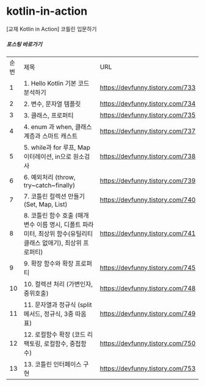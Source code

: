 # kotlin-in-action
[교재 Kotlin in Action] 코틀린 입문하기


##### 포스팅 바로가기
| | | |
|-|-|-|
|순번|제목|URL|
|1|1. Hello Kotlin 기본 코드 분석하기|https://devfunny.tistory.com/733|
|2|2. 변수, 문자열 템플릿|https://devfunny.tistory.com/734|
|3|3. 클래스, 프로퍼티|https://devfunny.tistory.com/735|
|4|4. enum 과 when, 클래스 계층과 스마트 캐스트|https://devfunny.tistory.com/737|
|5|5. while과 for 루프, Map 이터레이션, in으로 원소검사|https://devfunny.tistory.com/738|
|6|6. 예외처리 (throw, try~catch~finally)|https://devfunny.tistory.com/739|
|7|7. 코틀린 컬렉션 만들기 (Set, Map, List)|https://devfunny.tistory.com/740|
|8|8. 코틀린 함수 호출 (매개변수 이름 명시, 디폴트 파라미터, 최상위 함수(유틸리티 클래스 없애기), 최상위 프로퍼티)|https://devfunny.tistory.com/741|
|9|9. 확장 함수와 확장 프로퍼티|https://devfunny.tistory.com/745|
|10|10. 컬렉션 처리 (가변인자, 중위호출)|https://devfunny.tistory.com/748|
|11|11. 문자열과 정규식 (split 메서드, 정규식, 3중 따옴표)|https://devfunny.tistory.com/749|
|12|12. 로컬함수 확장 (코드 리팩토링, 로컬함수, 중첩함수)|https://devfunny.tistory.com/750|
|13|13. 코틀린 인터페이스 구현|https://devfunny.tistory.com/753|
